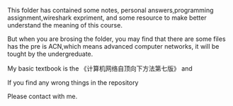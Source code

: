 This folder has contained some notes, personal answers,programming assignment,wireshark expriment, and  some resource to make better understand the meaning of this course.

But when you are brosing the folder, you may find that there are some files has the pre is ACN,which means advanced computer networks, it will be tought by the undergreduate.

My basic textbook is the 《计算机网络自顶向下方法第七版》 and <Computer Networking A Top-Down Approach Eight Edition>

If you find any wrong things in the repository 

Please contact with me.